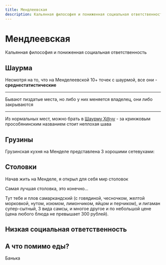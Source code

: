 ```yaml
---
title: Мендлеевская 
description: Кальянная философия и пониженная социальная ответственность
---
```


<img-bg src="/images/food/mendel/mendel.png" alt="Мендеевская" :opacity="0.5">
  <div class="py-5 md:py-14">
    <h1>Мендлеевская</h1>
    <p class="text-center text-gray-500">Кальянная философия и пониженная социальная ответственность</p>
  </div>
</img-bg>

<!-- region: Shawarma -->


<h2 class="text-center">Шаурма</h2>

<div class="card">

<div class="flex items-center space-x-2">

<div>

Несмотря на то, что на Менделеевской 10+ точек с шаурмой, все они - **среднестатистические**

</div>

<img-inline-block src="/images/food/mendel/average-shawarma-fan.png" alt="Типичный отзыв о шаве" :show-caption="true" ></img-inline-block>

</div>

---

<div class="flex space-x-2">

<div>
  <p>Бывают пиздатые места, но либо у них меняется владелец, они либо закрываются </p>
  <img-inline-block src="/images/food/mendel/closed-shawarma.png" alt="Вот тут топ-шава была, но увы" :show-caption="true" ></img-inline-block>
</div>

<img-inline-block class=" self-start" src="/images/food/mendel/gastronomic-crime.png" alt="Гастрономическое преступление" :show-caption="true" ></img-inline-block>

</div>

---

Из нормальных мест, можно брать в [Шаурму Х@чу](https://depomoscow.ru/corners/shaurmu-h-chu/) - за кринжовым
прособянинским названием стоит неплохая шава

<img-swiper >
  <img-block src="/images/food/mendel/sobyanins-shava.png" alt="Дневник Хача и Собянин"  ></img-block>
</img-swiper>


</div>

<!-- endregion -->

<!-- region: Грузины -->

<h2 class="text-center">Грузины</h2>

<div class="card">

Грузинская кухня на Менделе представлена 3 хорошими сетевухами:

<img-swiper>
  <img-block  src="/images/food/mendel/chito-ra.png" alt="Самые дешевые хинкали - 55 руб. за штуку"></img-block>
  <img-block  src="/images/food/mendel/batoni.png" alt="18 видов хачапури, а приложуху для доставки пишем мы!!!!!!!"></img-block>
  <img-block  src="/images/food/mendel/jonjoly.jpg" alt="Просто норм рест: цены средние, есть обеды, но обслуживание бывает медленным"></img-block>
</img-swiper>

</div>

<!-- endregion -->



<!-- region: Stolovki -->

<h2 class="text-center">Столовки</h2>

<div class="card">

Начав жить на Менделе, я открыл для себя мир столовок

Самая лучшая столовка, это конечно...

<img-swiper>
<img-block src="/images/food/mendel/inter.png" alt="Интер-кухня" :show-caption="false"></img-block>
</img-swiper>

Тут тебе и плов самаркандский (с говядиной, чесночком, желтой морковкой, нутом, изюмом, лимончиком, яйцом и перчиком), 
и лигаман супер-сытный, 3 вида самсы, и многое другое и по небольшой цене (цена любого блюда не превышает 300 рублей).



</div>

<!-- endregion -->


<!-- region: Low life -->

<h2 class="text-center">Низкая социальная ответственность</h2>

<div class="card">



</div>

<!-- endregion -->

<!-- region: Other -->

<h2 class="text-center">А что помимо еды?</h2>

<div class="card">

Банька

</div>

<!-- endregion -->
